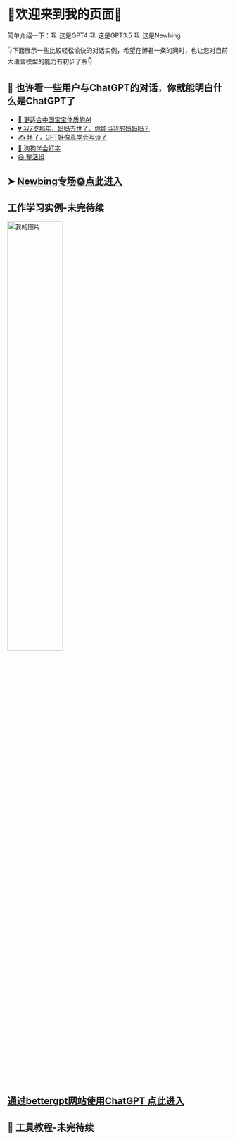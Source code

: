 <link rel="icon" type="image/png" href="/assets/favicon.ico">

# &#x1F31F;欢迎来到我的页面&#x1F31F;

简单介绍一下：<img src="https://pic2.imgdb.cn/item/6446f87c0d2dde57772ca165.jpg" alt="我的图片" width="16" height="16"> 这是GPT4
<img src="https://pic2.imgdb.cn/item/64470e060d2dde5777398734.jpg" alt="我的图片" width="16" height="16"> 这是GPT3.5
<img src="https://pic2.imgdb.cn/item/6446f7f40d2dde57772c6d59.jpg" alt="我的图片" width="16" height="16"> 这是Newbing

&#x1F447;下面展示一些比较轻松愉快的对话实例，希望在博君一粲的同时，也让您对目前大语言模型的能力有初步了解&#x1F447;

## &#x1F4AD; 也许看一些用户与ChatGPT的对话，你就能明白什么是ChatGPT了

- [&#x1F476; 更适合中国宝宝体质的AI](1/letter.md)
- [&#x1F494; 我7岁那年，妈妈去世了。你能当我的妈妈吗？](1/mum.md)
- [&#x270D; 坏了，GPT好像真学会写诗了](1/poet.md)
- [&#x1F436; 狗狗学会打字](1/dog.md)
- [&#x1F606; 整活组](1/fun.md)

## &#10148; [Newbing专场&#x1F31E;点此进入](2/newbing简介.md)

## 工作学习实例-未完待续
<img src="https://pic2.imgdb.cn/item/6446ffba0d2dde57772ff153.jpg" alt="我的图片" width="50%" height="50%">

## [通过bettergpt网站使用ChatGPT 点此进入](3/bettergpt.md)

## &#x1F527; 工具教程-未完待续


